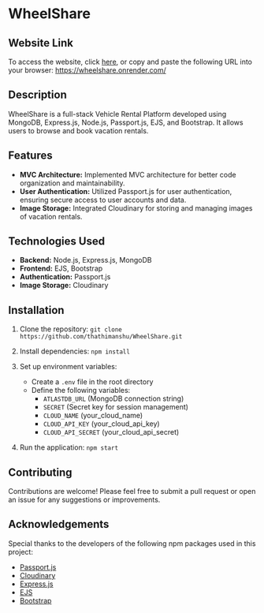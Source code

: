 # WheelShare 

## Website Link
To access the website, click [here](https://wheelshare.onrender.com/), or copy and paste the following URL into your browser: https://wheelshare.onrender.com/

## Description

WheelShare is a full-stack Vehicle Rental Platform developed using MongoDB, Express.js, Node.js, Passport.js, EJS, and Bootstrap. It allows users to browse and book vacation rentals.

## Features

- **MVC Architecture:** Implemented MVC architecture for better code organization and maintainability.
- **User Authentication:** Utilized Passport.js for user authentication, ensuring secure access to user accounts and data.
- **Image Storage:** Integrated Cloudinary for storing and managing images of vacation rentals.
  
## Technologies Used

- **Backend:** Node.js, Express.js, MongoDB
- **Frontend:** EJS, Bootstrap
- **Authentication:** Passport.js
- **Image Storage:** Cloudinary

## Installation

1. Clone the repository: `git clone https://github.com/thathimanshu/WheelShare.git`
2. Install dependencies: `npm install`
3. Set up environment variables:
   - Create a `.env` file in the root directory
   - Define the following variables:
     - `ATLASTDB_URL` (MongoDB connection string)
     - `SECRET` (Secret key for session management)
     - `CLOUD_NAME` (your_cloud_name)
     - `CLOUD_API_KEY` (your_cloud_api_key)
     - `CLOUD_API_SECRET` (your_cloud_api_secret)


4. Run the application: `npm start`

## Contributing

Contributions are welcome! Please feel free to submit a pull request or open an issue for any suggestions or improvements.


## Acknowledgements

Special thanks to the developers of the following npm packages used in this project:
- [Passport.js](http://www.passportjs.org/)
- [Cloudinary](https://cloudinary.com/)
- [Express.js](https://expressjs.com/)
- [EJS](https://ejs.co/)
- [Bootstrap](https://getbootstrap.com/)

